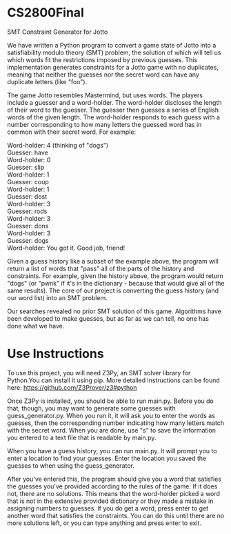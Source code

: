 # CS2800Final
SMT Constraint Generator for Jotto

We have written a Python program to convert a game state of Jotto into a satisfiability modulo theory (SMT) problem, the solution of which will tell us which words fit the 
restrictions imposed by previous guesses. This implementation generates constraints for a Jotto game with no duplicates, meaning that neither the guesses nor the secret word can have any duplicate letters (like "foo").

The game Jotto resembles Mastermind, but uses words. The players include a guesser and a word-holder. The word-holder discloses the length of their word to the guesser. The guesser then guesses a series of English words of the given length. The word-holder responds to each guess with a number corresponding to how many letters the guessed word has in common with their secret word. For example:

Word-holder: 4 (thinking of "dogs")  
Guesser: have  
Word-holder: 0  
Guesser: slip  
Word-holder: 1  
Guesser: coup  
Word-holder: 1  
Guesser: dost  
Word-holder: 3  
Guesser: rods  
Word-holder: 3  
Guesser: dons  
Word-holder: 3  
Guesser: dogs  
Word-holder: You got it. Good job, friend!  

Given a guess history like a subset of the example above, the program will return a list of words that "pass" all of the parts of the history and constraints. For
example, given the history above, the program would return "dogs" 
(or "pwnk" if it's in the dictionary - because that would give all of the same results). The core of our project is converting the guess history (and our word list) into an SMT problem.

Our searches revealed no prior SMT solution of this game. Algorithms have been developed to make
guesses, but as far as we can tell, no one has done what we have.

# Use Instructions
To use this project, you will need Z3Py, an SMT solver library for Python.You can install it using pip. More detailed instructions can be found here: https://github.com/Z3Prover/z3#python

Once Z3Py is installed, you should be able to run main.py. Before you do that, though, you may want to generate some guesses with guess_generator.py. When you run it, it will ask you to enter the words as guesses, then the corresponding number indicating how many letters match with the secret word. When you are done, use "s" to save the information you entered to a text file that is readable by main.py.  

When you have a guess history, you can run main.py. It will prompt you to enter a location to find your guesses. Enter the location you saved the guesses to when using the guess_generator.

After you've entered this, the program should give you a word that satisfies the guesses you've provided according to the rules of the game. If it does not, there are no solutions. This means that the word-holder picked a word that is not in the extensive provided dictionary or they made a mistake in assigning numbers to guesses. If you do get a word, press enter to get another word that satisfies the constraints. You can do this until there are no more solutions left, or you can type anything and press enter to exit.

